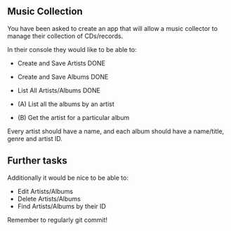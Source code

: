 ## Music Collection

You have been asked to create an app that will allow a music collector to manage their collection of CDs/records.

In their console they would like to be able to:

* Create and Save Artists DONE
* Create and Save Albums DONE
* List All Artists/Albums DONE

* (A) List all the albums by an artist
* (B) Get the artist for a particular album

Every artist should have a name, and each album should have a name/title, genre and artist ID.

## Further tasks

Additionally it would be nice to be able to:

* Edit Artists/Albums
* Delete Artists/Albums
* Find Artists/Albums by their ID

Remember to regularly git commit!
